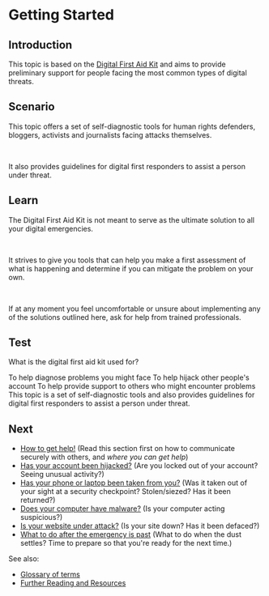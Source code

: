 # Getting Started
## Introduction
This topic is based on the [Digital First Aid Kit](http://digitaldefenders.org/digitalfirstaid/) and aims to provide preliminary support for people facing the most common types of digital threats.

## Scenario
This topic offers a set of self-diagnostic tools for human rights defenders, bloggers, activists and journalists facing attacks themselves.

<br>

It also provides guidelines for digital first responders to assist a person under threat.

## Learn
The Digital First Aid Kit is not meant to serve as the ultimate solution to all your digital emergencies. 

<br>

It strives to give you tools that can help you make a first assessment of what is happening and determine if you can mitigate the problem on your own. 

<br>

If at any moment you feel uncomfortable or unsure about implementing any of the solutions outlined here, ask for help from trained professionals.

## Test
<quiz name="What this guide can help you with">
    <question multiple>
        <p>What is the digital first aid kit used for?</p>
        <answer correct>To help diagnose problems you might face</answer>
        <answer>To help hijack other people's account</answer>
        <answer correct>To help provide support to others who might encounter problems</answer>
        <explanation>This topic is a set of self-diagnostic tools and also provides guidelines for digital first responders to assist a person under threat.</explanation>
    </question>
</quiz>

## Next
 * [How to get help!](topics/practice-1-emergencies/1-seeking-help) (Read this section first on how to communicate securely with others, and *where you can get help*)
 * [Has your account been hijacked?](topics/practice-1-emergencies/2-account-hijacked) (Are you locked out of your account? Seeing unusual activity?)
 * [Has your phone or laptop been taken from you?](topics/practice-1-emergencies/3-devices-seized.md) (Was it taken out of your sight at a security checkpoint? Stolen/siezed? Has it been returned?)
 * [Does your computer have malware?](topics/practice-1-emergencies/4-malware.md) (Is your computer acting suspicious?)
 * [Is your website under attack?](topics/practice-1-emergencies/ddos.md) (Is your site down? Has it been defaced?)
 * [What to do after the emergency is past](topics/practice-1-emergencies/after.md) (What to do when the dust settles? Time to prepare so that you're ready for the next time.)

See also:
 * [Glossary of terms](resources/glossary.md)
 * [Further Reading and Resources](resources)

